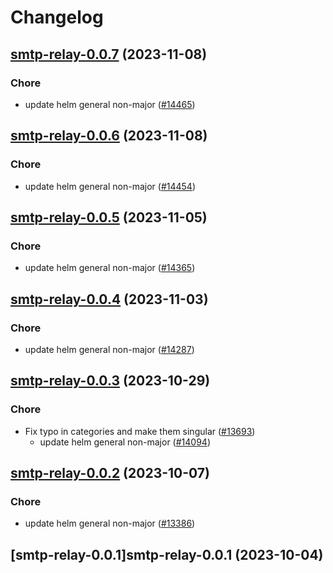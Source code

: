 # Changelog











## [smtp-relay-0.0.7](https://github.com/truecharts/charts/compare/smtp-relay-0.0.6...smtp-relay-0.0.7) (2023-11-08)

### Chore

- update helm general non-major ([#14465](https://github.com/truecharts/charts/issues/14465))
  
  


## [smtp-relay-0.0.6](https://github.com/truecharts/charts/compare/smtp-relay-0.0.5...smtp-relay-0.0.6) (2023-11-08)

### Chore

- update helm general non-major ([#14454](https://github.com/truecharts/charts/issues/14454))
  
  


## [smtp-relay-0.0.5](https://github.com/truecharts/charts/compare/smtp-relay-0.0.4...smtp-relay-0.0.5) (2023-11-05)

### Chore

- update helm general non-major ([#14365](https://github.com/truecharts/charts/issues/14365))
  
  


## [smtp-relay-0.0.4](https://github.com/truecharts/charts/compare/smtp-relay-0.0.3...smtp-relay-0.0.4) (2023-11-03)

### Chore

- update helm general non-major ([#14287](https://github.com/truecharts/charts/issues/14287))
  
  


## [smtp-relay-0.0.3](https://github.com/truecharts/charts/compare/smtp-relay-0.0.2...smtp-relay-0.0.3) (2023-10-29)

### Chore

- Fix typo in categories and make them singular ([#13693](https://github.com/truecharts/charts/issues/13693))
  - update helm general non-major ([#14094](https://github.com/truecharts/charts/issues/14094))
  
  


## [smtp-relay-0.0.2](https://github.com/truecharts/charts/compare/smtp-relay-0.0.1...smtp-relay-0.0.2) (2023-10-07)

### Chore

- update helm general non-major ([#13386](https://github.com/truecharts/charts/issues/13386))
  
  


## [smtp-relay-0.0.1]smtp-relay-0.0.1 (2023-10-04)

